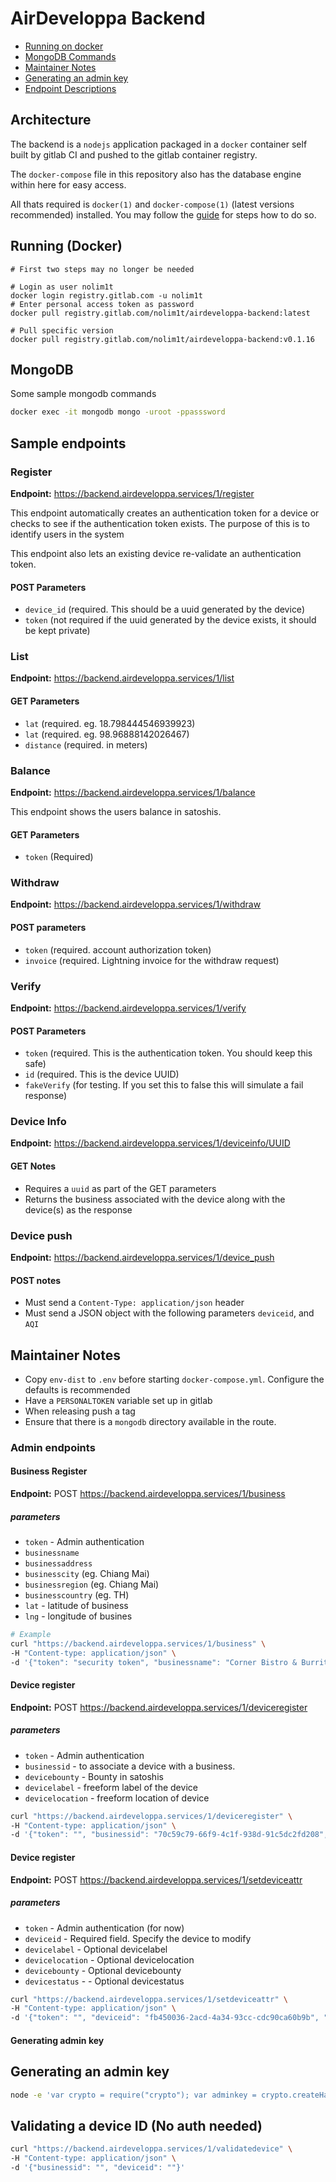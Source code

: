 # AirDeveloppa Backend

* [Running on docker](#running-docker)
* [MongoDB Commands](#mongodb)
* [Maintainer Notes](#maintainer-notes)
* [Generating an admin key](#generating-an-admin-key)
* [Endpoint Descriptions](#sample-endpoints)

## Architecture

The backend is a `nodejs` application packaged in a `docker` container self built by gitlab CI and pushed to the gitlab container registry.

The `docker-compose` file in this repository also has the database engine within here for easy access.

All thats required is `docker(1)` and `docker-compose(1)` (latest versions recommended) installed. You may follow the [guide](https://docs.docker.com/engine/install/ubuntu/) for steps how to do so.

## Running (Docker)

```
# First two steps may no longer be needed

# Login as user nolim1t
docker login registry.gitlab.com -u nolim1t
# Enter personal access token as password
docker pull registry.gitlab.com/nolim1t/airdeveloppa-backend:latest

# Pull specific version
docker pull registry.gitlab.com/nolim1t/airdeveloppa-backend:v0.1.16
```

## MongoDB

Some sample mongodb commands

```bash
docker exec -it mongodb mongo -uroot -ppasssword
```

## Sample endpoints

### Register

**Endpoint:** https://backend.airdeveloppa.services/1/register

This endpoint automatically creates an authentication token for a device or checks to see if the authentication token exists. The purpose of this is to identify users in the system

This endpoint also lets an existing device re-validate an authentication token.


#### POST Parameters

- `device_id` (required. This should be a uuid generated by the device)
- `token` (not required if the uuid generated by the device exists, it should be kept private)

### List

**Endpoint:** https://backend.airdeveloppa.services/1/list

#### GET Parameters

- `lat` (required. eg. 18.798444546939923)
- `lat` (required. eg. 98.96888142026467)
- `distance` (required. in meters)

### Balance

**Endpoint:** https://backend.airdeveloppa.services/1/balance

This endpoint shows the users balance in satoshis.

#### GET Parameters

- `token` (Required)

### Withdraw

**Endpoint:** https://backend.airdeveloppa.services/1/withdraw

#### POST parameters

- `token` (required. account authorization token)
- `invoice` (required. Lightning invoice for the withdraw request)

### Verify

**Endpoint:** https://backend.airdeveloppa.services/1/verify

#### POST Parameters

- `token` (required. This is the authentication token. You should keep this safe)
- `id` (required. This is the device UUID)
- `fakeVerify` (for testing. If you set this to false this will simulate a fail response)

### Device Info

**Endpoint:** https://backend.airdeveloppa.services/1/deviceinfo/UUID

#### GET Notes

- Requires a `uuid` as part of the GET parameters
- Returns the business associated with the device along with the device(s) as the response

### Device push

**Endpoint:** https://backend.airdeveloppa.services/1/device_push

#### POST notes

- Must send a ```Content-Type: application/json``` header
- Must send a JSON object with the following parameters `deviceid`, and `AQI`

## Maintainer Notes

- Copy `env-dist` to `.env` before starting `docker-compose.yml`. Configure the defaults is recommended
- Have a `PERSONALTOKEN` variable set up in gitlab
- When releasing push a tag
- Ensure that there is a `mongodb` directory available in the route.

### Admin endpoints

#### Business Register

**Endpoint:** POST https://backend.airdeveloppa.services/1/business

##### parameters

- `token` - Admin authentication
- `businessname`
- `businessaddress`
- `businesscity` (eg. Chiang Mai)
- `businessregion` (eg. Chiang Mai)
- `businesscountry` (eg. TH)
- `lat` - latitude of business
- `lng` - longitude of busines

```bash
# Example
curl "https://backend.airdeveloppa.services/1/business" \
-H "Content-type: application/json" \
-d '{"token": "security token", "businessname": "Corner Bistro & Burrito Squad", "businessaddress": "8, 8 Ratchaphuek Alley", "businesscity": "Chiang Mai", "businessregion": "Chiang Mai", "businesscountry": "TH", "lat": 18.798663671992312, "lng": 98.97526790697208}'
```
#### Device register

**Endpoint:** POST https://backend.airdeveloppa.services/1/deviceregister

##### parameters

- `token` - Admin authentication
- `businessid` - to associate a device with a business.
- `devicebounty` - Bounty in satoshis
- `devicelabel` - freeform label of the device
- `devicelocation` - freeform location of device

```bash
curl "https://backend.airdeveloppa.services/1/deviceregister" \
-H "Content-type: application/json" \
-d '{"token": "", "businessid": "70c59c79-66f9-4c1f-938d-91c5dc2fd208", "devicelocation": "Upstairs", "devicelabel": "Corner Bistro test"}'
```

#### Device register

**Endpoint:** POST https://backend.airdeveloppa.services/1/setdeviceattr

##### parameters

- `token` - Admin authentication (for now)
- `deviceid` - Required field. Specify the device to modify
- `devicelabel` - Optional devicelabel
- `devicelocation` - Optional devicelocation
- `devicebounty` - Optional devicebounty
- `devicestatus` -  - Optional devicestatus

```bash
curl "https://backend.airdeveloppa.services/1/setdeviceattr" \
-H "Content-type: application/json" \
-d '{"token": "", "deviceid": "fb450036-2acd-4a34-93cc-cdc90ca60b9b", "devicelabel": "new label"}'
```
#### Generating admin key

## Generating an admin key

```bash
node -e 'var crypto = require("crypto"); var adminkey = crypto.createHash("sha256").update(crypto.createHash("sha256").update("admin" + "||" + (new Date().getTime()).toString()).digest("hex")).digest("hex"); console.log(adminkey);'
```

## Validating a device ID (No auth needed)

```bash
curl "https://backend.airdeveloppa.services/1/validatedevice" \
-H "Content-type: application/json" \
-d '{"businessid": "", "deviceid": ""}'
```
